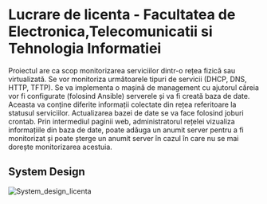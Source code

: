 # Lucrare de licenta - Facultatea de Electronica,Telecomunicatii si Tehnologia Informatiei

Proiectul are ca scop monitorizarea serviciilor dintr-o rețea fizică sau virtualizată. Se vor monitoriza următoarele tipuri de servicii (DHCP, DNS, HTTP, TFTP).  Se va implementa o mașină de management cu ajutorul căreia vor fi configurate (folosind Ansible) serverele și va fi creată baza de date. Aceasta va conține diferite informații colectate din rețea referitoare la statusul serviciilor. Actualizarea bazei de date se va face folosind joburi crontab. Prin intermediul paginii web, administratorul rețelei vizualiza informațiile din baza de date, poate adăuga un anumit server pentru a fi monitorizat și poate șterge un anumit server în cazul în care nu se mai dorește monitorizarea acestuia.

## System Design
![System_design_licenta](https://github.com/vladgabriel24/Licenta/assets/76907292/a67b6cba-0135-4299-9661-fd25d5f25710)
